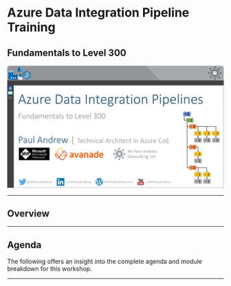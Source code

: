 # Azure Data Integration Pipeline Training
## Fundamentals to Level 300

![Slide Header](.\Agenda%20Header.png)

___

## Overview


___

## Agenda

The following offers an insight into the complete agenda and module breakdown for this workshop.



___
